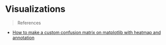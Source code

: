 # Visualizations

> References
- [How to make a custom confusion matrix on matplotlib with heatmap and annotation](https://blog.heaplinker.com/How-to-make-a-custom-confusion-matrix-on-matplotlib-with-heatmap-and-annotation-2021070218326405004/)